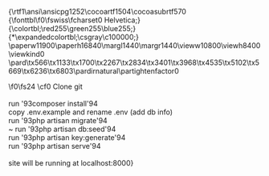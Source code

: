 {\rtf1\ansi\ansicpg1252\cocoartf1504\cocoasubrtf570
{\fonttbl\f0\fswiss\fcharset0 Helvetica;}
{\colortbl;\red255\green255\blue255;}
{\*\expandedcolortbl;\csgray\c100000;}
\paperw11900\paperh16840\margl1440\margr1440\vieww10800\viewh8400\viewkind0
\pard\tx566\tx1133\tx1700\tx2267\tx2834\tx3401\tx3968\tx4535\tx5102\tx5669\tx6236\tx6803\pardirnatural\partightenfactor0

\f0\fs24 \cf0 Clone git\
\
run \'93composer install\'94\
copy .env.example and rename .env (add db info)\
run \'93php artisan migrate\'94\
~ run \'93php artisan db:seed\'94\
run \'93php artisan key:generate\'94\
run \'93php artisan serve\'94\
\
site will be running at localhost:8000}